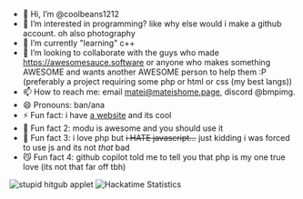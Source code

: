 - 👋 Hi, I’m @coolbeans1212
- 👀 I’m interested in programming? like why else would i make a github account. oh also photography
- 🌱 I’m currently "learning" c++
- 💞️ I’m looking to collaborate with the guys who made <a href="https://web.archive.org/web/20240326184706/https://awesomesauce.software/">https://awesomesauce.software</a> or anyone who makes something AWESOME and wants another AWESOME person to help them :P (preferably a project requiring some php or html or css (my best langs))
- 📫 How to reach me: email matei@mateishome.page, discord @bmpimg.
- 😄 Pronouns: ban/ana
- ⚡ Fun fact: i have <a href="https://mateishome.page">a website</a> and its cool
- 🦟 Fun fact 2: modu is awesome and you should use it
- 🪿 Fun fact 3: i love php but <s>i HATE javascript...</s> just kidding i was forced to use js and its not <i>that</i> bad
- 😼 Fun fact 4: github copilot told me to tell you that php is my one true love (its not that far off tbh)
<!---
coolbeans1212/coolbeans1212 is a ✨ special ✨ repository because its `README.md` (this file) appears on your GitHub profile.
You can click the Preview link to take a look at your changes.
--->

![stupid hitgub applet](https://github.com/user-attachments/assets/768a8e4a-b9a0-4a1d-87c0-2adce6f370b4)
<img src="https://github-readme-stats.hackclub.dev/api/wakatime?username=1074&api_domain=hackatime.hackclub.com&theme=algolia&custom_title=Hackatime+Stats&layout=compact&cache_seconds=0&langs_count=8" alt="Hackatime Statistics">
